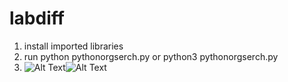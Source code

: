 # labdiff

1) install imported libraries
2) run python pythonorgserch.py or python3 pythonorgserch.py
3) ![Alt Text](https://github.com/sanchez45pl/labdiff/blob/main/result2.gif)![Alt Text](https://github.com/sanchez45pl/labdiff/blob/main/result.gif)
